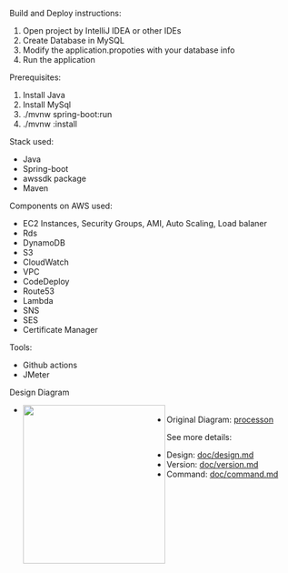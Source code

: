 Build and Deploy instructions:

1. Open project by IntelliJ IDEA or other IDEs
2. Create Database in MySQL
3. Modify the application.propoties with your database info
4. Run the application


Prerequisites:

1. Install Java
2. Install MySql
3. ./mvnw spring-boot:run
4. ./mvnw :install


Stack used:

- Java
- Spring-boot
- awssdk package
- Maven

Components on AWS used:
- EC2 Instances, Security Groups, AMI, Auto Scaling, Load balaner
- Rds
- DynamoDB
- S3
- CloudWatch
- VPC
- CodeDeploy
- Route53
- Lambda
- SNS
- SES
- Certificate Manager

Tools:
- Github actions
- JMeter

Design Diagram
- <a href="https://github.com/liukeyu-spring2021/webapp/blob/main/doc/Diagram.png"><img src="https://github.com/liukeyu-spring2021/webapp/blob/main/doc/Diagram.png" align="left" height="279" width="250" ></a>
- Original Diagram:  [processon](https://www.processon.com/view/link/607b8ba007912936888e2446)

See more details:

- Design:  [doc/design.md](https://github.com/liukeyu-spring2021/webapp/blob/main/doc/design.md)
- Version: [doc/version.md](https://github.com/liukeyu-spring2021/webapp/blob/main/doc/version.md)
- Command: [doc/command.md](https://github.com/liukeyu-spring2021/webapp/blob/maindoc/command.md)
